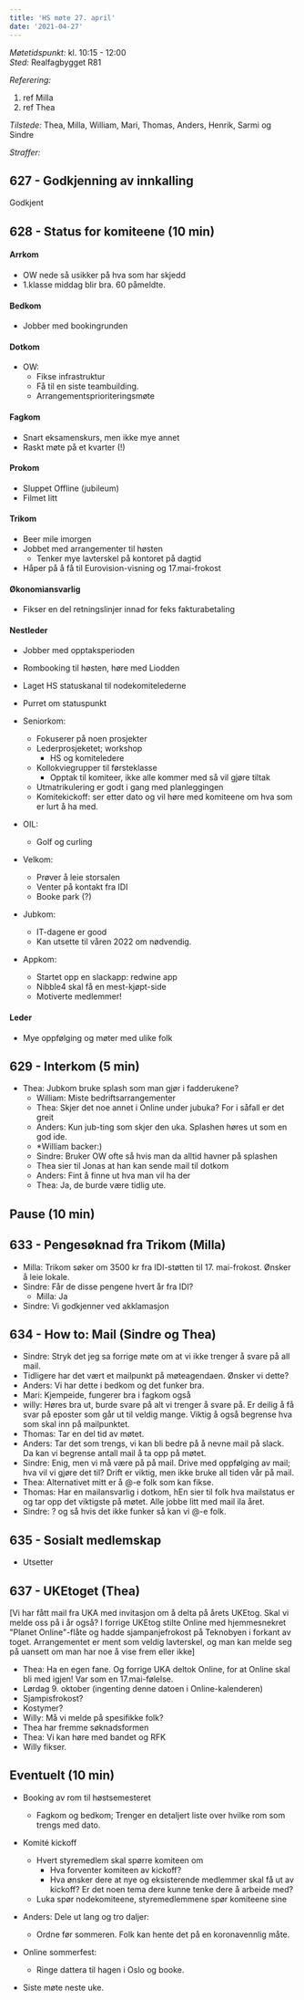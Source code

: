 ```yaml
---
title: 'HS møte 27. april'
date: '2021-04-27'
---
```


*Møtetidspunkt:* kl. 10:15 - 12:00  
*Sted:* Realfagbygget R81

*Referering:*  
1. ref  Milla
2. ref  Thea

*Tilstede:* Thea, Milla, William, Mari, Thomas, Anders, Henrik, Sarmi og Sindre

*Straffer:*  

## 627 - Godkjenning av innkalling  
Godkjent

## 628 - Status for komiteene (10 min)  

#### Arrkom
- OW nede så usikker på hva som har skjedd
- 1.klasse middag blir bra. 60 påmeldte.

#### Bedkom
- Jobber med bookingrunden

#### Dotkom
- OW:
    - Fikse infrastruktur
    - Få til en siste teambuilding. 
    - Arrangementsprioriteringsmøte 

#### Fagkom
- Snart eksamenskurs, men ikke mye annet
- Raskt møte på et kvarter (!)

#### Prokom
- Sluppet Offline (jubileum)
- Filmet litt 

#### Trikom
- Beer mile imorgen
- Jobbet med arrangementer til høsten
    - Tenker mye lavterskel på kontoret på dagtid
- Håper på å få til Eurovision-visning og 17.mai-frokost

#### Økonomiansvarlig
- Fikser en del retningslinjer innad for feks fakturabetaling

#### Nestleder
- Jobber med opptaksperioden
- Rombooking til høsten, høre med Liodden 
- Laget HS statuskanal til nodekomitelederne
- Purret om statuspunkt

- Seniorkom:
    - Fokuserer på noen prosjekter
    - Lederprosjeketet; workshop
        - HS og komiteledere
    - Kollokviegrupper til førsteklasse
        - Opptak til komiteer, ikke alle kommer med så vil gjøre tiltak
    - Utmatrikulering er godt i gang med planleggingen
    - Komitekickoff: ser etter dato og vil høre med komiteene om hva som er lurt å ha med.

- OIL:
    - Golf og curling

- Velkom:
    - Prøver å leie storsalen
    - Venter på kontakt fra IDI
    - Booke park (?)

- Jubkom:
    - IT-dagene er good
    - Kan utsette til våren 2022 om nødvendig.


- Appkom: 
    - Startet opp en slackapp: redwine app
    - Nibble4 skal få en mest-kjøpt-side
    - Motiverte medlemmer!

#### Leder
- Mye oppfølging og møter med ulike folk


## 629 - Interkom (5 min) 
- Thea: Jubkom bruke splash som man gjør i fadderukene?
    - William: Miste bedriftsarrangementer
    - Thea: Skjer det noe annet i Online under jubuka? For i såfall er det greit
    - Anders: Kun jub-ting som skjer den uka. Splashen høres ut som en god ide.
    - *William backer:)
    - Sindre: Bruker OW ofte så hvis man da alltid havner på splashen
    - Thea sier til Jonas at han kan sende mail til dotkom
    - Anders: Fint å finne ut hva man vil ha der
    - Thea: Ja, de burde være tidlig ute.


## Pause (10 min)

## 633 - Pengesøknad fra Trikom (Milla)
- Milla: Trikom søker om 3500 kr fra IDI-støtten til 17. mai-frokost. Ønsker å leie lokale.
- Sindre: Får de disse pengene hvert år fra IDI?
    -  Milla: Ja
- Sindre: Vi godkjenner ved akklamasjon


## 634 - How to: Mail (Sindre og Thea)
- Sindre: Stryk det jeg sa forrige møte om at vi ikke trenger å svare på all mail.
- Tidligere har det vært et mailpunkt på møteagendaen. Ønsker vi dette?
- Anders: Vi har dette i bedkom og det funker bra.
- Mari: Kjempeide, fungerer bra i fagkom også
- willy: Høres bra ut, burde svare på alt vi trenger å svare på. Er deilig å få svar på eposter som går ut til veldig mange. Viktig å også begrense hva som skal inn på mailpunktet. 
- Thomas: Tar en del tid av møtet.
- Anders: Tar det som trengs, vi kan bli bedre på å nevne mail på slack. Da kan vi begrense antall mail å ta opp på møtet. 
- Sindre: Enig, men vi må være på på mail. Drive med oppfølging av mail; hva vil vi gjøre det til? Drift er viktig, men ikke bruke all tiden vår på mail.
- Thea: Alternativet mitt er å @-e folk som kan fikse. 
- Thomas: Har en mailansvarlig i dotkom, hEn sier til folk hva mailstatus er og tar opp det viktigste på møtet. Alle jobbe litt med mail ila året.
- Sindre: ? og så hvis det ikke funker så kan vi @-e folk. 

## 635 - Sosialt medlemskap
- Utsetter

## 637 - UKEtoget (Thea)
[Vi har fått mail fra UKA med invitasjon om å delta på årets UKEtog. Skal vi melde oss på i år også? I forrige UKEtog stilte Online med hjemmesnekret "Planet Online"-flåte og hadde sjampanjefrokost på Teknobyen i forkant av toget. Arrangementet er ment som veldig lavterskel, og man kan melde seg på uansett om man har noe å vise frem eller ikke]

- Thea: Ha en egen fane. Og forrige UKA deltok Online, for at Online skal bli med igjen! Var som en 17.mai-følelse.
- Lørdag 9. oktober (ingenting denne datoen i Online-kalenderen)
- Sjampisfrokost?
- Kostymer?
- Willy: Må vi melde på spesifikke folk?
- Thea har fremme søknadsformen
- Thea: Vi kan høre med bandet og RFK
- Willy fikser.

## Eventuelt (10 min)
- Booking av rom til høstsemesteret
    - Fagkom og bedkom; Trenger en detaljert liste over hvilke rom som trengs med dato.
- Komité kickoff
    - Hvert styremedlem skal spørre komiteen om 
        - Hva forventer komiteen av kickoff?
        - Hva ønsker dere at nye og eksisterende medlemmer skal få ut av kickoff? Er det noen tema dere kunne tenke dere å arbeide med?
    - Luka spør nodekomiteene, styremedlemmene spør komiteene sine 
- Anders: Dele ut lang og tro daljer:
    - Ordne før sommeren. Folk kan hente det på en koronavennlig måte.

- Online sommerfest:
    - Ringe dattera til hagen i Oslo og booke. 

- Siste møte neste uke.
